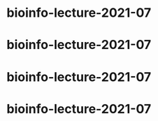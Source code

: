 # bioinfo-lecture-2021-07
# bioinfo-lecture-2021-07
# bioinfo-lecture-2021-07
# bioinfo-lecture-2021-07
